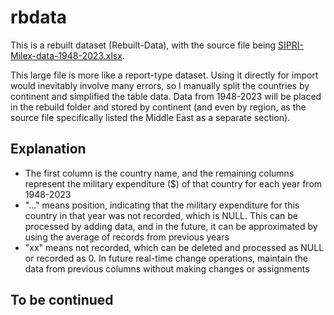 # rbdata

This is a rebuilt dataset (Rebuilt-Data), with the source file being [SIPRI-Milex-data-1948-2023.xlsx](SIPRI-Milex-data-1948-2023.xlsx).

This large file is more like a report-type dataset. Using it directly for import would inevitably involve many errors, so I manually split the countries by continent and simplified the table data. Data from 1948-2023 will be placed in the rebuild folder and stored by continent (and even by region, as the source file specifically listed the Middle East as a separate section).

## Explanation

- The first column is the country name, and the remaining columns represent the military expenditure ($) of that country for each year from 1948-2023
- "..." means position, indicating that the military expenditure for this country in that year was not recorded, which is NULL. This can be processed by adding data, and in the future, it can be approximated by using the average of records from previous years
- "xx" means not recorded, which can be deleted and processed as NULL or recorded as 0. In future real-time change operations, maintain the data from previous columns without making changes or assignments

## To be continued